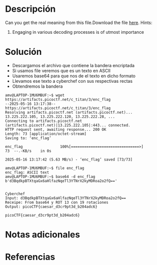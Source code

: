 # Descripción
Can you get the real meaning from this file.Download the file [here](https://artifacts.picoctf.net/c_titan/3/enc_flag).
Hints:
1. Engaging in various decoding processes is of utmost importance
# Solución
- Descargamos el archivo que contiene la bandera encriptada
- Si usamos file veremos que es un texto en ASCII
- Usaremos base64 para que nos de el texto en dicho formato
- Llevamos ese texto a cyberchef con sus respectivas rectas
- Obtendremos la bandera
```
amv@LAPTOP-1MU6MBUF:~$ wget https://artifacts.picoctf.net/c_titan/3/enc_flag
--2025-05-16 13:17:38--  https://artifacts.picoctf.net/c_titan/3/enc_flag
Resolving artifacts.picoctf.net (artifacts.picoctf.net)... 13.225.222.105, 13.225.222.120, 13.225.222.28, ...
Connecting to artifacts.picoctf.net (artifacts.picoctf.net)|13.225.222.105|:443... connected.
HTTP request sent, awaiting response... 200 OK
Length: 73 [application/octet-stream]
Saving to: ‘enc_flag’

enc_flag                 100%[===============================>]      73  --.-KB/s    in 0s

2025-05-16 13:17:42 (5.63 MB/s) - ‘enc_flag’ saved [73/73]

amv@LAPTOP-1MU6MBUF:~$ file enc_flag
enc_flag: ASCII text
amv@LAPTOP-1MU6MBUF:~$ base64 -d enc_flag
b'd3BqdkpBTXtqaGx6aHlfazNqeTl3YTNrX2kyMDRoa2o2fQ=='


Cyberchef
Input: d3BqdkpBTXtqaGx6aHlfazNqeTl3YTNrX2kyMDRoa2o2fQ==
Receipe: From base64 y ROT 13 con 19 rotaciones
Output: picoCTF{caesar_d3cr9pt3d_b204adc6}

picoCTF{caesar_d3cr9pt3d_b204adc6}
```
# Notas adicionales
# Referencias